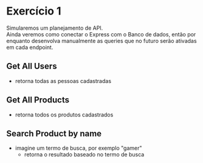 # Exercício 1
Simularemos um planejamento de API. <br>
Ainda veremos como conectar o Express com o Banco de dados, então por enquanto desenvolva manualmente as queries que no futuro serão ativadas em cada endpoint.

## Get All Users
- retorna todas as pessoas cadastradas

## Get All Products
- retorna todos os produtos cadastrados

## Search Product by name
- imagine um termo de busca, por exemplo "gamer"
  - retorna o resultado baseado no termo de busca
